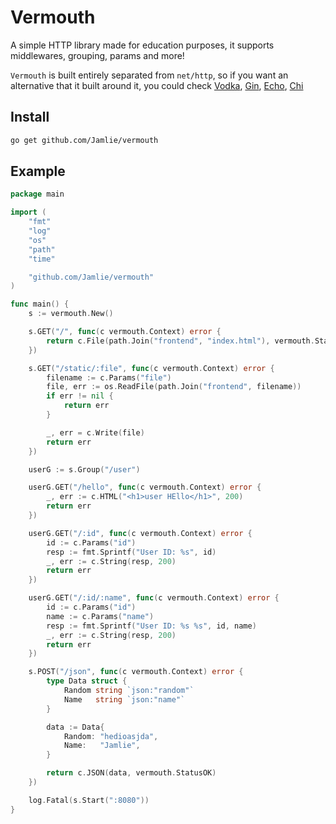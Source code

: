 # Vermouth

A simple HTTP library made for education purposes, it supports middlewares, grouping, params and more!

`Vermouth` is built entirely separated from `net/http`, so if you want an alternative that it built around it, you could check [Vodka](https://github.com/Jamlie/vodka), [Gin](https://github.com/gin-gonic/gin), [Echo](https://github.com/labstack/echo), [Chi](https://github.com/go-chi/chi)

## Install

```sh
go get github.com/Jamlie/vermouth
```

## Example

```go
package main

import (
	"fmt"
	"log"
	"os"
	"path"
	"time"

	"github.com/Jamlie/vermouth"
)

func main() {
	s := vermouth.New()

	s.GET("/", func(c vermouth.Context) error {
		return c.File(path.Join("frontend", "index.html"), vermouth.StatusOK)
	})

	s.GET("/static/:file", func(c vermouth.Context) error {
		filename := c.Params("file")
		file, err := os.ReadFile(path.Join("frontend", filename))
		if err != nil {
			return err
		}

		_, err = c.Write(file)
		return err
	})

	userG := s.Group("/user")

	userG.GET("/hello", func(c vermouth.Context) error {
		_, err := c.HTML("<h1>user HEllo</h1>", 200)
		return err
	})

	userG.GET("/:id", func(c vermouth.Context) error {
		id := c.Params("id")
		resp := fmt.Sprintf("User ID: %s", id)
		_, err := c.String(resp, 200)
		return err
	})

	userG.GET("/:id/:name", func(c vermouth.Context) error {
		id := c.Params("id")
		name := c.Params("name")
		resp := fmt.Sprintf("User ID: %s %s", id, name)
		_, err := c.String(resp, 200)
		return err
	})

	s.POST("/json", func(c vermouth.Context) error {
		type Data struct {
			Random string `json:"random"`
			Name   string `json:"name"`
		}

		data := Data{
			Random: "hedioasjda",
			Name:   "Jamlie",
		}

		return c.JSON(data, vermouth.StatusOK)
	})

	log.Fatal(s.Start(":8080"))
}
```
